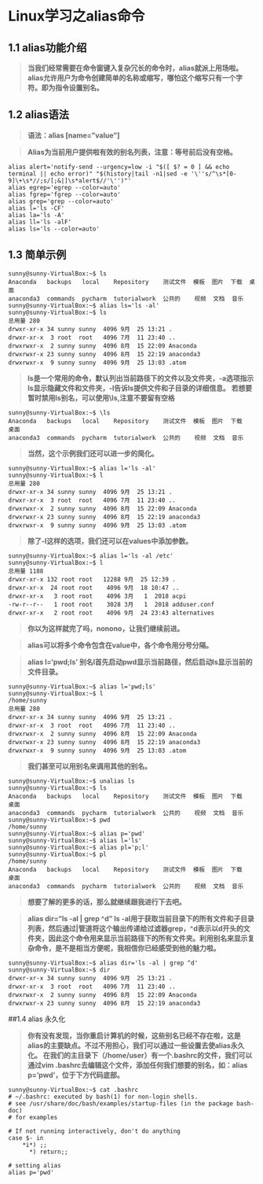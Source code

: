 # Linux学习之alias命令
## 1.1 alias功能介绍
>**当我们经常需要在命令窗键入复杂冗长的命令时，alias就派上用场啦。alias允许用户为命令创建简单的名称或缩写，哪怕这个缩写只有一个字符。即为指令设置别名。**
## 1.2 alias语法
> **语法：alias [name=”value”]**

>  **Alias为当前用户提供啦有效的别名列表，注意：等号前后没有空格。**
```sunny@sunny-VirtualBox:~$ alias
alias alert='notify-send --urgency=low -i "$([ $? = 0 ] && echo terminal || echo error)" "$(history|tail -n1|sed -e '\''s/^\s*[0-9]\+\s*//;s/[;&|]\s*alert$//'\'')"'
alias egrep='egrep --color=auto'
alias fgrep='fgrep --color=auto'
alias grep='grep --color=auto'
alias l='ls -CF'
alias la='ls -A'
alias ll='ls -alF'
alias ls='ls --color=auto'
```

## 1.3 简单示例
```
sunny@sunny-VirtualBox:~$ ls
Anaconda   backups   local    Repository    测试文件  模板  图片  下载  桌面
anaconda3  commands  pycharm  tutorialwork  公共的    视频  文档  音乐
sunny@sunny-VirtualBox:~$ alias ls='ls -al'
sunny@sunny-VirtualBox:~$ ls
总用量 280
drwxr-xr-x 34 sunny sunny  4096 9月  25 13:21 .
drwxr-xr-x  3 root  root   4096 7月  11 23:40 ..
drwxrwxr-x  2 sunny sunny  4096 8月  15 22:09 Anaconda
drwxrwxr-x 23 sunny sunny  4096 8月  15 22:19 anaconda3
drwxrwxr-x  9 sunny sunny  4096 9月  25 13:03 .atom

```
>**ls是一个常用的命令，默认列出当前路径下的文件以及文件夹，-a选项指示ls显示隐藏文件和文件夹，-l告诉ls提供文件和子目录的详细信息。
若想要暂时禁用ls别名，可以使用\ls,注意不要留有空格**
```
sunny@sunny-VirtualBox:~$ \ls
Anaconda   backups   local    Repository    测试文件  模板  图片  下载	桌面
anaconda3  commands  pycharm  tutorialwork  公共的    视频  文档  音乐
```
>**当然，这个示例我们还可以进一步的简化。**
```
sunny@sunny-VirtualBox:~$ alias l='ls -al'
sunny@sunny-VirtualBox:~$ l
总用量 280
drwxr-xr-x 34 sunny sunny  4096 9月  25 13:21 .
drwxr-xr-x  3 root  root   4096 7月  11 23:40 ..
drwxrwxr-x  2 sunny sunny  4096 8月  15 22:09 Anaconda
drwxrwxr-x 23 sunny sunny  4096 8月  15 22:19 anaconda3
drwxrwxr-x  9 sunny sunny  4096 9月  25 13:03 .atom
```
>**除了-l这样的选项，我们还可以在values中添加参数。**
```
sunny@sunny-VirtualBox:~$ alias l='ls -al /etc'
sunny@sunny-VirtualBox:~$ l
总用量 1188
drwxr-xr-x 132 root root   12288 9月  25 12:39 .
drwxr-xr-x  24 root root    4096 9月  18 10:47 ..
drwxr-xr-x   3 root root    4096 3月   1  2018 acpi
-rw-r--r--   1 root root    3028 3月   1  2018 adduser.conf
drwxr-xr-x   2 root root    4096 9月  24 23:43 alternatives
```
>**你以为这样就完了吗，nonono，让我们继续前进。**

>**alias可以将多个命令包含在value中，各个命令用分号分隔。**

>**alias l=‘pwd;ls’ 别名l首先启动pwd显示当前路径，然后启动ls显示当前的文件目录。**
```
sunny@sunny-VirtualBox:~$ alias l='pwd;ls'
sunny@sunny-VirtualBox:~$ l
/home/sunny
总用量 280
drwxr-xr-x 34 sunny sunny  4096 9月  25 13:21 .
drwxr-xr-x  3 root  root   4096 7月  11 23:40 ..
drwxrwxr-x  2 sunny sunny  4096 8月  15 22:09 Anaconda
drwxrwxr-x 23 sunny sunny  4096 8月  15 22:19 anaconda3
drwxrwxr-x  9 sunny sunny  4096 9月  25 13:03 .atom
```
>**我们甚至可以用别名来调用其他的别名。**
```
sunny@sunny-VirtualBox:~$ unalias ls
sunny@sunny-VirtualBox:~$ ls
Anaconda   backups   local    Repository    测试文件  模板  图片  下载	桌面
anaconda3  commands  pycharm  tutorialwork  公共的    视频  文档  音乐
sunny@sunny-VirtualBox:~$ pwd
/home/sunny
sunny@sunny-VirtualBox:~$ alias p='pwd'
sunny@sunny-VirtualBox:~$ alias l='ls'
sunny@sunny-VirtualBox:~$ alias pl='p;l'
sunny@sunny-VirtualBox:~$ pl
/home/sunny
Anaconda   backups   local    Repository    测试文件  模板  图片  下载	桌面
anaconda3  commands  pycharm  tutorialwork  公共的    视频  文档  音乐
```
>**想要了解的更多的话，那么就继续跟我进行下去吧。**

>**alias dir=“ls -al | grep ^d” ls -al用于获取当前目录下的所有文件和子目录列表，然后通过|管道将这个输出传递给过滤器grep，^d表示以d开头的文件夹，因此这个命令用来显示当前路径下的所有文件夹。利用别名来显示复杂命令，是不是相当方便呢，我相信你已经感受到他的魅力啦。**
```
sunny@sunny-VirtualBox:~$ alias dir='ls -al | grep ^d'
sunny@sunny-VirtualBox:~$ dir
drwxr-xr-x 34 sunny sunny  4096 9月  25 13:21 .
drwxr-xr-x  3 root  root   4096 7月  11 23:40 ..
drwxrwxr-x  2 sunny sunny  4096 8月  15 22:09 Anaconda
drwxrwxr-x 23 sunny sunny  4096 8月  15 22:19 anaconda3
```
##1.4 alias 永久化
>**你有没有发现，当你重启计算机的时候，这些别名已经不存在啦，这是alias的主要缺点。不过不用担心，我们可以通过一些设置去使alias永久化。
在我们的主目录下（/home/user）有一个.bashrc的文件，我们可以通过vim .bashrc去编辑这个文件，添加任何我们想要的别名，如：alias p=’pwd’，位于下方代码底部。**
```
sunny@sunny-VirtualBox:~$ cat .bashrc
# ~/.bashrc: executed by bash(1) for non-login shells.
# see /usr/share/doc/bash/examples/startup-files (in the package bash-doc)
# for examples

# If not running interactively, don't do anything
case $- in
    *i*) ;;
      *) return;;

# setting alias
alias p='pwd'
```
